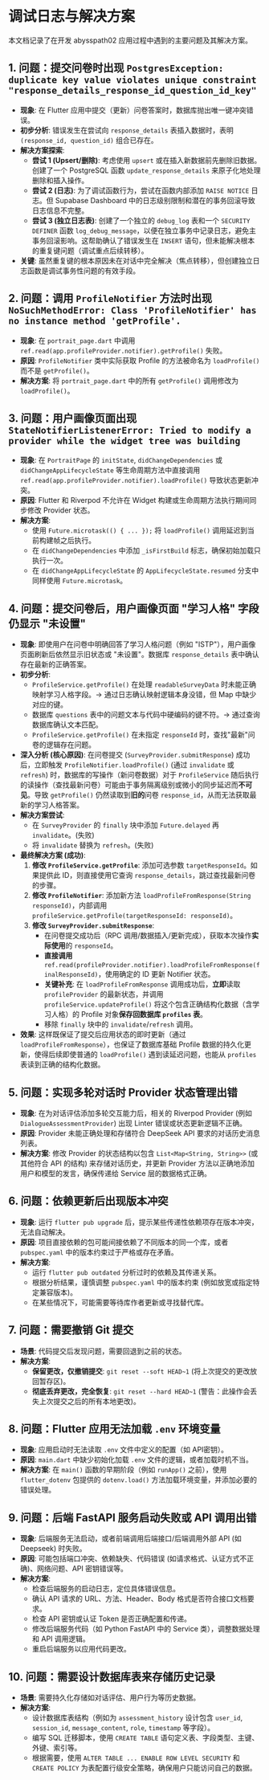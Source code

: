  # 调试日志与解决方案

本文档记录了在开发 abysspath02 应用过程中遇到的主要问题及其解决方案。

## 1. 问题：提交问卷时出现 `PostgresException: duplicate key value violates unique constraint "response_details_response_id_question_id_key"`

*   **现象**: 在 Flutter 应用中提交（更新）问卷答案时，数据库抛出唯一键冲突错误。
*   **初步分析**: 错误发生在尝试向 `response_details` 表插入数据时，表明 `(response_id, question_id)` 组合已存在。
*   **解决方案探索**:
    *   **尝试 1 (Upsert/删除)**: 考虑使用 `upsert` 或在插入新数据前先删除旧数据。创建了一个 PostgreSQL 函数 `update_response_details` 来原子化地处理删除和插入操作。
    *   **尝试 2 (日志)**: 为了调试函数行为，尝试在函数内部添加 `RAISE NOTICE` 日志。但 Supabase Dashboard 中的日志级别限制和潜在的事务回滚导致日志信息不完整。
    *   **尝试 3 (独立日志表)**: 创建了一个独立的 `debug_log` 表和一个 `SECURITY DEFINER` 函数 `log_debug_message`，以便在独立事务中记录日志，避免主事务回滚影响。这帮助确认了错误发生在 `INSERT` 语句，但未能解决根本的重复键问题（调试重点后续转移）。
*   **关键**: 虽然重复键的根本原因未在对话中完全解决（焦点转移），但创建独立日志函数是调试事务性问题的有效手段。

## 2. 问题：调用 `ProfileNotifier` 方法时出现 `NoSuchMethodError: Class 'ProfileNotifier' has no instance method 'getProfile'.`

*   **现象**: 在 `portrait_page.dart` 中调用 `ref.read(app.profileProvider.notifier).getProfile()` 失败。
*   **原因**: `ProfileNotifier` 类中实际获取 Profile 的方法被命名为 `loadProfile()` 而不是 `getProfile()`。
*   **解决方案**: 将 `portrait_page.dart` 中的所有 `getProfile()` 调用修改为 `loadProfile()`。

## 3. 问题：用户画像页面出现 `StateNotifierListenerError: Tried to modify a provider while the widget tree was building`

*   **现象**: 在 `PortraitPage` 的 `initState`, `didChangeDependencies` 或 `didChangeAppLifecycleState` 等生命周期方法中直接调用 `ref.read(app.profileProvider.notifier).loadProfile()` 导致状态更新冲突。
*   **原因**: Flutter 和 Riverpod 不允许在 Widget 构建或生命周期方法执行期间同步修改 Provider 状态。
*   **解决方案**:
    *   使用 `Future.microtask(() { ... });` 将 `loadProfile()` 调用延迟到当前构建帧之后执行。
    *   在 `didChangeDependencies` 中添加 `_isFirstBuild` 标志，确保初始加载只执行一次。
    *   在 `didChangeAppLifecycleState` 的 `AppLifecycleState.resumed` 分支中同样使用 `Future.microtask`。

## 4. 问题：提交问卷后，用户画像页面 "学习人格" 字段仍显示 "未设置"

*   **现象**: 即使用户在问卷中明确回答了学习人格问题（例如 "ISTP"），用户画像页面刷新后依然显示旧状态或 "未设置"。数据库 `response_details` 表中确认存在最新的正确答案。
*   **初步分析**:
    *   `ProfileService.getProfile()` 在处理 `readableSurveyData` 时未能正确映射学习人格字段。-> 通过日志确认映射逻辑本身没错，但 Map 中缺少对应的键。
    *   数据库 `questions` 表中的问题文本与代码中硬编码的键不符。-> 通过查询数据库确认文本匹配。
    *   `ProfileService.getProfile()` 在未指定 `responseId` 时，查找"最新"问卷的逻辑存在问题。
*   **深入分析 (核心原因)**: 在问卷提交 (`SurveyProvider.submitResponse`) 成功后，立即触发 `ProfileNotifier.loadProfile()` (通过 `invalidate` 或 `refresh`) 时，数据库的写操作（新问卷数据）对于 `ProfileService` 随后执行的读操作（查找最新问卷）可能由于事务隔离级别或微小的同步延迟而**不可见**。导致 `getProfile()` 仍然读取到**旧的**问卷 `response_id`，从而无法获取最新的学习人格答案。
*   **解决方案尝试**:
    *   在 `SurveyProvider` 的 `finally` 块中添加 `Future.delayed` 再 `invalidate`。(失败)
    *   将 `invalidate` 替换为 `refresh`。(失败)
*   **最终解决方案 (成功)**:
    1.  **修改 `ProfileService.getProfile`**: 添加可选参数 `targetResponseId`。如果提供此 ID，则直接使用它查询 `response_details`，跳过查找最新问卷的步骤。
    2.  **修改 `ProfileNotifier`**: 添加新方法 `loadProfileFromResponse(String responseId)`，内部调用 `profileService.getProfile(targetResponseId: responseId)`。
    3.  **修改 `SurveyProvider.submitResponse`**:
        *   在问卷提交成功后（RPC 调用/数据插入/更新完成），获取本次操作**实际使用**的 `responseId`。
        *   **直接调用** `ref.read(profileProvider.notifier).loadProfileFromResponse(finalResponseId)`，使用确定的 ID 更新 Notifier 状态。
        *   **关键补充**: 在 `loadProfileFromResponse` 调用成功后，**立即**读取 `profileProvider` 的最新状态，并调用 `profileService.updateProfile()` 将这个包含正确结构化数据（含学习人格）的 Profile 对象**保存回数据库 `profiles` 表**。
        *   移除 `finally` 块中的 `invalidate`/`refresh` 调用。
*   **效果**: 这样既保证了提交后应用状态的即时更新（通过 `loadProfileFromResponse`），也保证了数据库基础 Profile 数据的持久化更新，使得后续即使普通的 `loadProfile()` 遇到读延迟问题，也能从 `profiles` 表读到正确的结构化数据。

## 5. 问题：实现多轮对话时 Provider 状态管理出错

*   **现象**: 在为对话评估添加多轮交互能力后，相关的 Riverpod Provider (例如 `DialogueAssessmentProvider`) 出现 Linter 错误或状态更新逻辑不正确。
*   **原因**: Provider 未能正确处理和存储符合 DeepSeek API 要求的对话历史消息列表。
*   **解决方案**: 修改 Provider 的状态结构以包含 `List<Map<String, String>>` (或其他符合 API 的结构) 来存储对话历史，并更新 Provider 方法以正确地添加用户和模型的发言，确保传递给 Service 层的数据格式正确。

## 6. 问题：依赖更新后出现版本冲突

*   **现象**: 运行 `flutter pub upgrade` 后，提示某些传递性依赖项存在版本冲突，无法自动解决。
*   **原因**: 项目直接依赖的包可能间接依赖了不同版本的同一个库，或者 `pubspec.yaml` 中的版本约束过于严格或存在矛盾。
*   **解决方案**: 
    *   运行 `flutter pub outdated` 分析过时的依赖及其传递关系。
    *   根据分析结果，谨慎调整 `pubspec.yaml` 中的版本约束 (例如放宽或指定特定兼容版本)。
    *   在某些情况下，可能需要等待库作者更新或寻找替代库。

## 7. 问题：需要撤销 Git 提交

*   **场景**: 代码提交后发现问题，需要回退到之前的状态。
*   **解决方案**: 
    *   **保留更改，仅撤销提交**: `git reset --soft HEAD~1` (将上次提交的更改放回暂存区)。
    *   **彻底丢弃更改，完全恢复**: `git reset --hard HEAD~1` (警告：此操作会丢失上次提交之后的所有本地更改)。

## 8. 问题：Flutter 应用无法加载 `.env` 环境变量

*   **现象**: 应用启动时无法读取 `.env` 文件中定义的配置（如 API密钥）。
*   **原因**: `main.dart` 中缺少初始化加载 `.env` 文件的逻辑，或者加载时机不当。
*   **解决方案**: 在 `main()` 函数的早期阶段（例如 `runApp()` 之前），使用 `flutter_dotenv` 包提供的 `dotenv.load()` 方法加载环境变量，并添加必要的错误处理。

## 9. 问题：后端 FastAPI 服务启动失败或 API 调用出错

*   **现象**: 后端服务无法启动，或者前端调用后端接口/后端调用外部 API (如 Deepseek) 时失败。
*   **原因**: 可能包括端口冲突、依赖缺失、代码错误 (如请求格式、认证方式不正确)、网络问题、API 密钥错误等。
*   **解决方案**: 
    *   检查后端服务的启动日志，定位具体错误信息。
    *   确认 API 请求的 URL、方法、Header、Body 格式是否符合接口文档要求。
    *   检查 API 密钥或认证 Token 是否正确配置和传递。
    *   修改后端服务代码（如 Python FastAPI 中的 Service 类），调整数据处理和 API 调用逻辑。
    *   重启后端服务以应用代码更改。

## 10. 问题：需要设计数据库表来存储历史记录

*   **场景**: 需要持久化存储如对话评估、用户行为等历史数据。
*   **解决方案**: 
    *   设计数据库表结构（例如为 `assessment_history` 设计包含 `user_id`, `session_id`, `message_content`, `role`, `timestamp` 等字段）。
    *   编写 SQL 迁移脚本，使用 `CREATE TABLE` 语句定义表、字段类型、主键、外键、索引等。
    *   根据需要，使用 `ALTER TABLE ... ENABLE ROW LEVEL SECURITY` 和 `CREATE POLICY` 为表配置行级安全策略，确保用户只能访问自己的数据。
